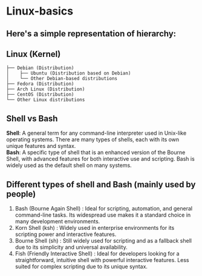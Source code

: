 # Linux-basics
## Here's a simple representation of hierarchy:
## Linux (Kernel)
    ├── Debian (Distribution)
    │    ├── Ubuntu (Distribution based on Debian)
    │    └── Other Debian-based distributions
    ├── Fedora (Distribution)
    ├── Arch Linux (Distribution)
    ├── CentOS (Distribution)
    └── Other Linux distributions

## Shell vs Bash
**Shell**: A general term for any command-line interpreter used in Unix-like operating systems. There are many types of shells, each with its own unique features and syntax. <br>
**Bash**: A specific type of shell that is an enhanced version of the Bourne Shell, with advanced features for both interactive use and scripting. Bash is widely used as the default shell on many systems.

## Different types of shell and Bash (mainly used by people)
1. Bash (Bourne Again Shell) : Ideal for scripting, automation, and general command-line tasks. Its widespread use makes it a standard choice in many development environments.
2. Korn Shell (ksh) : Widely used in enterprise environments for its scripting power and interactive features.
3. Bourne Shell (sh) : Still widely used for scripting and as a fallback shell due to its simplicity and universal availability.
4. Fish (Friendly Interactive Shell) : Ideal for developers looking for a straightforward, intuitive shell with powerful interactive features. Less suited for complex scripting due to its unique syntax.
